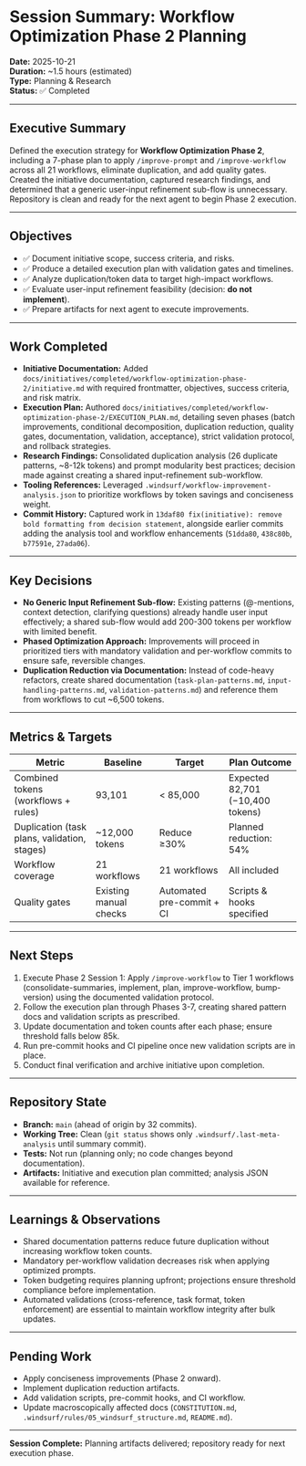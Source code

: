 # Session Summary: Workflow Optimization Phase 2 Planning

**Date:** 2025-10-21  
**Duration:** ~1.5 hours (estimated)  
**Type:** Planning & Research  
**Status:** ✅ Completed

---

## Executive Summary

Defined the execution strategy for **Workflow Optimization Phase 2**, including a 7-phase plan to apply `/improve-prompt` and `/improve-workflow` across all 21 workflows, eliminate duplication, and add quality gates. Created the initiative documentation, captured research findings, and determined that a generic user-input refinement sub-flow is unnecessary. Repository is clean and ready for the next agent to begin Phase 2 execution.

---

## Objectives

- ✅ Document initiative scope, success criteria, and risks.  
- ✅ Produce a detailed execution plan with validation gates and timelines.  
- ✅ Analyze duplication/token data to target high-impact workflows.  
- ✅ Evaluate user-input refinement feasibility (decision: **do not implement**).  
- ✅ Prepare artifacts for next agent to execute improvements.

---

## Work Completed

- **Initiative Documentation:** Added `docs/initiatives/completed/workflow-optimization-phase-2/initiative.md` with required frontmatter, objectives, success criteria, and risk matrix.  
- **Execution Plan:** Authored `docs/initiatives/completed/workflow-optimization-phase-2/EXECUTION_PLAN.md`, detailing seven phases (batch improvements, conditional decomposition, duplication reduction, quality gates, documentation, validation, acceptance), strict validation protocol, and rollback strategies.  
- **Research Findings:** Consolidated duplication analysis (26 duplicate patterns, ~8-12k tokens) and prompt modularity best practices; decision made against creating a shared input-refinement sub-workflow.  
- **Tooling References:** Leveraged `.windsurf/workflow-improvement-analysis.json` to prioritize workflows by token savings and conciseness weight.  
- **Commit History:** Captured work in `13daf80 fix(initiative): remove bold formatting from decision statement`, alongside earlier commits adding the analysis tool and workflow enhancements (`51dda80`, `438c80b`, `b77591e`, `27ada06`).

---

## Key Decisions

- **No Generic Input Refinement Sub-flow:** Existing patterns (@-mentions, context detection, clarifying questions) already handle user input effectively; a shared sub-flow would add 200-300 tokens per workflow with limited benefit.  
- **Phased Optimization Approach:** Improvements will proceed in prioritized tiers with mandatory validation and per-workflow commits to ensure safe, reversible changes.  
- **Duplication Reduction via Documentation:** Instead of code-heavy refactors, create shared documentation (`task-plan-patterns.md`, `input-handling-patterns.md`, `validation-patterns.md`) and reference them from workflows to cut ~6,500 tokens.

---

## Metrics & Targets

| Metric | Baseline | Target | Plan Outcome |
|--------|----------|--------|--------------|
| Combined tokens (workflows + rules) | 93,101 | < 85,000 | Expected 82,701 (−10,400 tokens) |
| Duplication (task plans, validation, stages) | ~12,000 tokens | Reduce ≥30% | Planned reduction: 54% |
| Workflow coverage | 21 workflows | 21 workflows | All included |
| Quality gates | Existing manual checks | Automated pre-commit + CI | Scripts & hooks specified |

---

## Next Steps

1. Execute Phase 2 Session 1: Apply `/improve-workflow` to Tier 1 workflows (consolidate-summaries, implement, plan, improve-workflow, bump-version) using the documented validation protocol.  
2. Follow the execution plan through Phases 3-7, creating shared pattern docs and validation scripts as prescribed.  
3. Update documentation and token counts after each phase; ensure threshold falls below 85k.  
4. Run pre-commit hooks and CI pipeline once new validation scripts are in place.  
5. Conduct final verification and archive initiative upon completion.

---

## Repository State

- **Branch:** `main` (ahead of origin by 32 commits).  
- **Working Tree:** Clean (`git status` shows only `.windsurf/.last-meta-analysis` until summary commit).  
- **Tests:** Not run (planning only; no code changes beyond documentation).  
- **Artifacts:** Initiative and execution plan committed; analysis JSON available for reference.

---

## Learnings & Observations

- Shared documentation patterns reduce future duplication without increasing workflow token counts.  
- Mandatory per-workflow validation decreases risk when applying optimized prompts.  
- Token budgeting requires planning upfront; projections ensure threshold compliance before implementation.  
- Automated validations (cross-reference, task format, token enforcement) are essential to maintain workflow integrity after bulk updates.

---

## Pending Work

- Apply conciseness improvements (Phase 2 onward).  
- Implement duplication reduction artifacts.  
- Add validation scripts, pre-commit hooks, and CI workflow.  
- Update macroscopically affected docs (`CONSTITUTION.md`, `.windsurf/rules/05_windsurf_structure.md`, `README.md`).

---

**Session Complete:** Planning artifacts delivered; repository ready for next execution phase.
